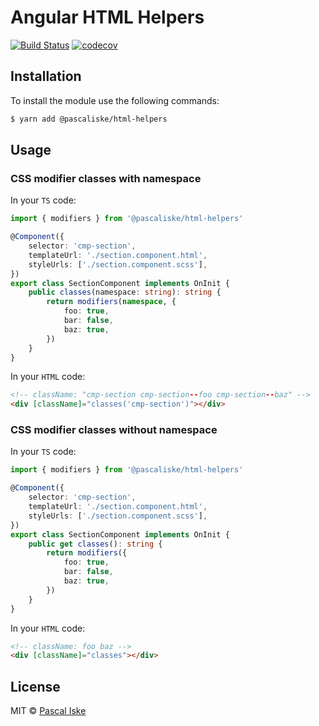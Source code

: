 # Angular HTML Helpers

[![Build Status](https://img.shields.io/github/workflow/status/pascaliske/html-helpers/Test%20package/master?label=test&style=flat-square)](https://github.com/pascaliske/html-helpers/actions) [![codecov](https://codecov.io/gh/pascaliske/html-helpers/branch/develop/graph/badge.svg)](https://codecov.io/gh/pascaliske/html-helpers)

## Installation

To install the module use the following commands:

```bash
$ yarn add @pascaliske/html-helpers
```

## Usage

### CSS modifier classes with namespace

In your `TS` code:

```typescript
import { modifiers } from '@pascaliske/html-helpers'

@Component({
    selector: 'cmp-section',
    templateUrl: './section.component.html',
    styleUrls: ['./section.component.scss'],
})
export class SectionComponent implements OnInit {
    public classes(namespace: string): string {
        return modifiers(namespace, {
            foo: true,
            bar: false,
            baz: true,
        })
    }
}
```

In your `HTML` code:

```html
<!-- className: "cmp-section cmp-section--foo cmp-section--baz" -->
<div [className]="classes('cmp-section')"></div>
```

### CSS modifier classes without namespace

In your `TS` code:

```typescript
import { modifiers } from '@pascaliske/html-helpers'

@Component({
    selector: 'cmp-section',
    templateUrl: './section.component.html',
    styleUrls: ['./section.component.scss'],
})
export class SectionComponent implements OnInit {
    public get classes(): string {
        return modifiers({
            foo: true,
            bar: false,
            baz: true,
        })
    }
}
```

In your `HTML` code:

```html
<!-- className: foo baz -->
<div [className]="classes"></div>
```

## License

MIT © [Pascal Iske](https://pascaliske.dev)
